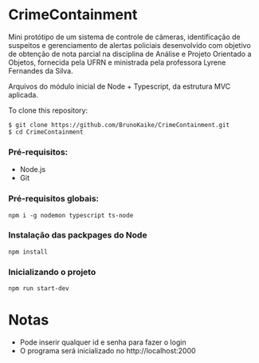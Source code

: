 # CrimeContainment
Mini protótipo de um sistema de controle de câmeras, identificação de suspeitos e gerenciamento de alertas policiais desenvolvido com objetivo de obtenção de nota parcial na disciplina de Análise e Projeto Orientado a Objetos, fornecida pela UFRN e ministrada pela professora Lyrene Fernandes da Silva.


Arquivos do módulo inicial de Node + Typescript, da estrutura MVC aplicada.

To clone this repository:

```
$ git clone https://github.com/BrunoKaike/CrimeContainment.git
$ cd CrimeContainment
```

### Pré-requisitos:
- Node.js
- Git

### Pré-requisitos globais:
```
npm i -g nodemon typescript ts-node
```

### Instalação das packpages do Node
```
npm install
```

### Inicializando o projeto
```
npm run start-dev
```

# Notas

- Pode inserir qualquer id e senha para fazer o login
- O programa será inicializado no http://localhost:2000
